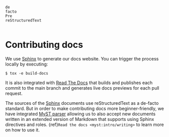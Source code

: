 ```{spelling}
de
facto
Pre
reStructuredText
```

```{include} ../../CONTRIBUTING.md
```

# Contributing docs

We use [Sphinx] to generate our docs website. You can trigger
the process locally by executing:

```shell-session
$ tox -e build-docs
```

It is also integrated with [Read The Docs] that builds and
publishes each commit to the main branch and generates live
docs previews for each pull request.

The sources of the [Sphinx] documents use reStructuredText as a
de-facto standard. But in order to make contributing docs more
beginner-friendly, we have integrated [MyST parser] allowing us
to also accept new documents written in an extended version of
Markdown that supports using Sphinx directives and roles. {ref}`Read
the docs <myst:intro/writing>` to learn more on how to use it.


[MyST parser]: https://pypi.org/project/myst-parser/
[Read The Docs]: https://readthedocs.org
[Sphinx]: https://www.sphinx-doc.org
